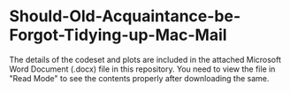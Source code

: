 # Should-Old-Acquaintance-be-Forgot-Tidying-up-Mac-Mail

The details of the codeset and plots are included in the attached Microsoft Word Document (.docx) file in this repository. 
You need to view the file in "Read Mode" to see the contents properly after downloading the same.
